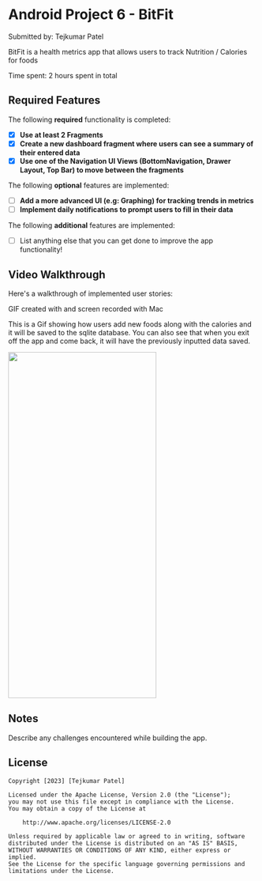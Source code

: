 # Android Project 6 - BitFit

Submitted by: Tejkumar Patel

BitFit is a health metrics app that allows users to track Nutrition / Calories for foods

Time spent: 2 hours spent in total

## Required Features

The following **required** functionality is completed:

- [x] **Use at least 2 Fragments**
- [x] **Create a new dashboard fragment where users can see a summary of their entered data**
- [x] **Use one of the Navigation UI Views (BottomNavigation, Drawer Layout, Top Bar) to move between the fragments**

The following **optional** features are implemented:

- [ ] **Add a more advanced UI (e.g: Graphing) for tracking trends in metrics**
- [ ] **Implement daily notifications to prompt users to fill in their data**

The following **additional** features are implemented:

- [ ] List anything else that you can get done to improve the app functionality!

## Video Walkthrough

Here's a walkthrough of implemented user stories:


GIF created with [](https://www.onlineconverter.com/video-to-gif) and screen recorded with Mac

This is a Gif showing how users add new foods along with the calories and it will be saved to the sqlite database. You can also see that when you exit off the app and come back, it will have the previously inputted data saved.

<img src="https://github.com/tpatel29/BitFit-P2/blob/main/demo.gif" width="300" height="700"/>

## Notes

Describe any challenges encountered while building the app.

## License

    Copyright [2023] [Tejkumar Patel]

    Licensed under the Apache License, Version 2.0 (the "License");
    you may not use this file except in compliance with the License.
    You may obtain a copy of the License at

        http://www.apache.org/licenses/LICENSE-2.0

    Unless required by applicable law or agreed to in writing, software
    distributed under the License is distributed on an "AS IS" BASIS,
    WITHOUT WARRANTIES OR CONDITIONS OF ANY KIND, either express or implied.
    See the License for the specific language governing permissions and
    limitations under the License.
